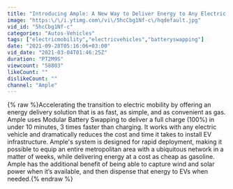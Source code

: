 ```yaml
---
title: "Introducing Ample: A New Way to Deliver Energy to Any Electric Vehicle"
image: "https:\/\/i.ytimg.com\/vi\/5hcCbg1Nf-c\/hqdefault.jpg"
vid_id: "5hcCbg1Nf-c"
categories: "Autos-Vehicles"
tags: ["electricmobility","electricvehicles","batteryswapping"]
date: "2021-09-28T05:16:06+03:00"
vid_date: "2021-03-04T01:46:25Z"
duration: "PT2M9S"
viewcount: "58803"
likeCount: ""
dislikeCount: ""
channel: "Ample"
---
```

{% raw %}Accelerating the transition to electric mobility by offering an energy delivery solution that is as fast, as simple, and as convenient as gas. Ample uses Modular Battery Swapping to deliver a full charge (100%) in under 10 minutes, 3 times faster than charging. It works with any electric vehicle and dramatically reduces the cost and time it takes to install EV infrastructure. Ample's system is designed for rapid deployment, making it possible to equip an entire metropolitan area with a ubiquitous network in a matter of weeks, while delivering energy at a cost as cheap as gasoline. Ample has the additional benefit of being able to capture wind and solar power when it’s available, and then dispense that energy to EVs when needed.{% endraw %}
